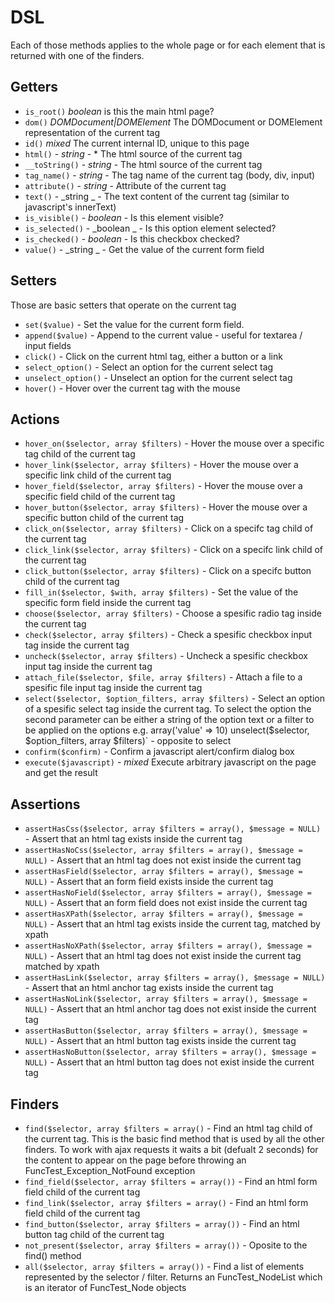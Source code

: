 DSL
===

Each of those methods applies to the whole page or for each element that is returned with one of the finders.


Getters
-------

* `is_root()` _boolean_ is this the main html page? 
* `dom()` _DOMDocument|DOMElement_ The DOMDocument or DOMElement representation of the current tag
* `id()` _mixed_ The current internal ID, unique to this page
* `html()` - _string_ -  * The html source of the current tag
* `__toString()` - _string_ - The html source of the current tag
* `tag_name()` - _string_ - The tag name of the current tag (body, div, input)
* `attribute()` - _string_ - Attribute of the current tag
* `text()` - _string _ - The text content of the current tag (similar to javascript's innerText)
* `is_visible()` - _boolean_ - Is this element visible?
* `is_selected()` - _boolean _ - Is this option element selected?
* `is_checked()` - _boolean_ - Is this checkbox checked?
* `value()` - _string _ - Get the value of the current form field


Setters
-------

Those are basic setters that operate on the current tag
 
* `set($value)` - Set the value for the current form field. 
* `append($value)` - Append to the current value - useful for textarea / input fields
* `click()` - Click on the current html tag, either a button or a link
* `select_option()` - Select an option for the current select tag
* `unselect_option()` - Unselect an option for the current select tag
* `hover()` - Hover over the current tag with the mouse


Actions
-------

* `hover_on($selector, array $filters)` - Hover the mouse over a specific tag child of the current tag
* `hover_link($selector, array $filters)` - Hover the mouse over a specific link child of the current tag
* `hover_field($selector, array $filters)` - Hover the mouse over a specific field child of the current tag
* `hover_button($selector, array $filters)` - Hover the mouse over a specific button child of the current tag
* `click_on($selector, array $filters)` - Click on a specifc tag child of the current tag
* `click_link($selector, array $filters)` - Click on a specifc link child of the current tag
* `click_button($selector, array $filters)` - Click on a specifc button child of the current tag
* `fill_in($selector, $with, array $filters)` - Set the value of the specific form field inside the current tag
* `choose($selector, array $filters)` - Choose a spesific radio tag inside the current tag
* `check($selector, array $filters)` - Check a spesific checkbox input tag inside the current tag
* `uncheck($selector, array $filters)` - Uncheck a spesific checkbox input tag inside the current tag
* `attach_file($selector, $file, array $filters)` - Attach a file to a spesific file input tag inside the current tag
* `select($selector, $option_filters, array $filters)` - Select an option of a spesific select tag inside the current tag. To select the option the second parameter can be either a string of the option text or a filter to be applied on the options e.g. array('value' => 10)
unselect($selector, $option_filters, array $filters)` - opposite to select
* `confirm($confirm)` - Confirm a javascript alert/confirm dialog box
* `execute($javascript)` - _mixed_ Execute arbitrary javascript on the page and get the result

Assertions
----------

* `assertHasCss($selector, array $filters = array(), $message = NULL)` - Assert that an html tag exists inside the current tag
* `assertHasNoCss($selector, array $filters = array(), $message = NULL)` - Assert that an html tag does not exist inside the current tag
* `assertHasField($selector, array $filters = array(), $message = NULL)` - Assert that an form field exists inside the current tag
* `assertHasNoField($selector, array $filters = array(), $message = NULL)` - Assert that an form field does not exist inside the current tag
* `assertHasXPath($selector, array $filters = array(), $message = NULL)` - Assert that an html tag exists inside the current tag, matched by xpath
* `assertHasNoXPath($selector, array $filters = array(), $message = NULL)` - Assert that an html tag does not exist inside the current tag matched by xpath
* `assertHasLink($selector, array $filters = array(), $message = NULL)` - Assert that an html anchor tag exists inside the current tag
* `assertHasNoLink($selector, array $filters = array(), $message = NULL)` - Assert that an html anchor tag does not exist inside the current tag
* `assertHasButton($selector, array $filters = array(), $message = NULL)` - Assert that an html button tag exists inside the current tag
* `assertHasNoButton($selector, array $filters = array(), $message = NULL)` - Assert that an html button tag does not exist inside the current tag

Finders
-------

* `find($selector, array $filters = array()` - Find an html tag child of the current tag. This is the basic find method that is used by all the other finders. To work with ajax requests it waits a bit (defualt 2 seconds) for the content to appear on the page before throwing an FuncTest_Exception_NotFound exception
* `find_field($selector, array $filters = array())` - Find an html form field child of the current tag
* `find_link($selector, array $filters = array()` - Find an html form field child of the current tag
* `find_button($selector, array $filters = array())` - Find an html button tag child of the current tag
* `not_present($selector, array $filters = array())` - Oposite to the find() method
* `all($selector, array $filters = array())` - Find a list of elements represented by the selector / filter. Returns an FuncTest_NodeList which is an iterator of FuncTest_Node objects
